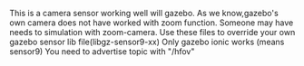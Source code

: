 This is a camera sensor working well will gazebo.
As we know,gazebo's own camera does not have worked with zoom function.
Someone may have needs to simulation with zoom-camera.
Use these files to override your own gazebo sensor lib file(libgz-sensor9-xx)
Only gazebo ionic works (means sensor9) 
You need to advertise topic with "<your own camera topic>/hfov"
